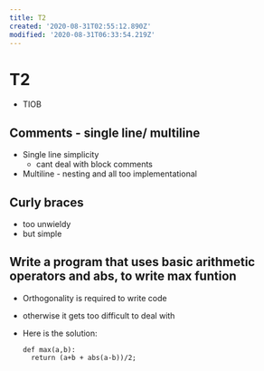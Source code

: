 ```yaml
---
title: T2
created: '2020-08-31T02:55:12.890Z'
modified: '2020-08-31T06:33:54.219Z'
---
```


# T2
- TIOB
## Comments - single line/ multiline
  - Single line simplicity 
     - cant deal with block comments
  - Multiline - nesting and all too implementational

## Curly braces 
  - too unwieldy
  - but simple

## Write a program that uses basic arithmetic operators and abs, to write max funtion 
  - Orthogonality is required to write code
  - otherwise it gets too difficult to deal with
  - Here is the solution:

        def max(a,b):
          return (a+b + abs(a-b))/2;

